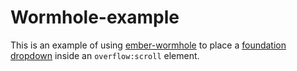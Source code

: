 # Wormhole-example

This is an example of using [ember-wormhole](https://github.com/yapplabs/ember-wormhole) to place a [foundation dropdown](http://foundation.zurb.com/sites/docs/v/5.5.3/components/dropdown.html) inside an `overflow:scroll` element.
